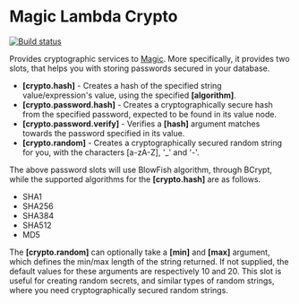 
# Magic Lambda Crypto

[![Build status](https://travis-ci.org/polterguy/magic.lambda.crypto.svg?master)](https://travis-ci.org/polterguy/magic.lambda.crypto)

Provides cryptographic services to [Magic](https://github.com/polterguy/magic). More specifically, it provides two slots, that helps you
with storing passwords secured in your database.

* __[crypto.hash]__ - Creates a hash of the specified string value/expression's value, using the specified **[algorithm]**.
* __[crypto.password.hash]__ - Creates a cryptographically secure hash from the specified password, expected to be found in its value node.
* __[crypto.password.verify]__ - Verifies a **[hash]** argument matches towards the password specified in its value.
* __[crypto.random]__ - Creates a cryptographically secured random string for you, with the characters [a-zA-Z], '_' and '-'.

The above password slots will use BlowFish algorithm, through BCrypt, while the supported algorithms for the **[crypto.hash]**
are as follows.

* SHA1
* SHA256
* SHA384
* SHA512
* MD5

The **[crypto.random]** can optionally take a **[min]** and **[max]** argument, which defines the min/max length of the
string returned. If not supplied, the default values for these arguments are respectively 10 and 20. This slot is useful
for creating random secrets, and similar types of random strings, where you need cryptographically secured random strings.
